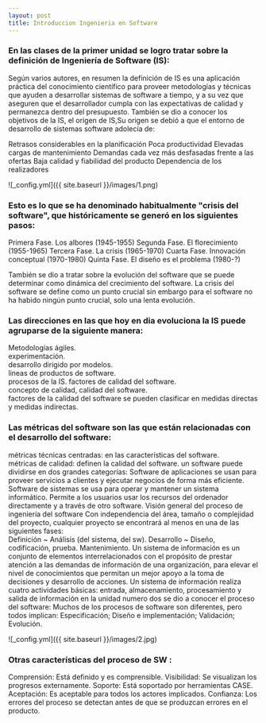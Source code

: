 ```yaml
---
layout: post
title: Introduccion Ingenieria en Software
---
```


### En las clases de la primer unidad se logro tratar sobre la definición de Ingeniería de Software (IS): 
Según varios autores, en resumen la definición de IS es una aplicación práctica del conocimiento científico para proveer metodologías y técnicas que ayuden a desarrollar sistemas de software a tiempo, y a su vez que aseguren que el desarrollador cumpla con las expectativas de calidad y permanezca dentro del presupuesto.
También se dio a conocer los objetivos de la IS, el origen de IS,Su origen se debió a que el entorno de desarrollo de sistemas software adolecía de:

Retrasos considerables en la planificación
Poca productividad
Elevadas cargas de mantenimiento
Demandas cada vez más desfasadas frente a las ofertas
Baja calidad y fiabilidad del producto
Dependencia de los realizadores

![_config.yml]({{ site.baseurl }}/images/1.png)

### Esto es lo que se ha denominado habitualmente "crisis del software", que históricamente se generó en los siguientes pasos:

Primera Fase. Los albores (1945-1955)
Segunda Fase. El florecimiento (1955-1965)
 Tercera Fase. La crisis (1965-1970)
Cuarta Fase. Innovación conceptual (1970-1980)
 Quinta Fase. El diseño es el problema (1980-?)
 
También se dio a tratar sobre la evolución del software que se puede determinar como dinámica del crecimiento del software.
La crisis del software se define como un punto crucial sin embargo para el software no ha habido ningún punto crucial, solo una lenta evolución.
### Las direcciones en las que hoy en dia evoluciona la IS puede agruparse de la siguiente manera:         

Metodologías ágiles.                                                                         
experimentación.                                                                                          
desarrollo dirigido por modelos.                                                                           
lineas de productos de software.                                                                                 
procesos de la IS. factores de calidad del software.                                                  
concepto de calidad, calidad del software.                                                                   
factores de la calidad del software se pueden clasificar en medidas directas y medidas indirectas.                                                                                         
### Las métricas del software son las que están relacionadas con  el desarrollo del software: 

métricas técnicas centradas: en las características del software.                
métricas de calidad: definen la calidad del software.
un software  puede dividirse en dos grandes categorías: Software de aplicaciones se usan para proveer servicios a clientes y ejecutar negocios de forma más eficiente.                                                                                                         Software de sistemas se usa para operar y mantener un sistema informático. Permite a los usuarios usar los recursos del ordenador directamente y a través de otro software.
Visión general del proceso de ingeniería del software 
Con independencia del área, tamaño o complejidad del proyecto, cualquier proyecto se encontrará al menos en una de las siguientes fases:  
Definición ~ Análisis (del sistema, del sw).
Desarrollo ~ Diseño, codificación, prueba.
Mantenimiento.
Un sistema de información es un conjunto de elementos interrelacionados con el propósito de prestar atención a las demandas de información de una organización, para elevar el nivel de conocimientos que permitan un mejor apoyo a la toma de decisiones y desarrollo de acciones.                                                                   Un sistema de información realiza cuatro actividades básicas: entrada, almacenamiento, procesamiento y salida de información
en la unidad numero dos se dio a conocer el proceso del software:                                         Muchos de los procesos de software son diferentes, pero todos implican:
Especificación;
Diseño e implementación;
Validación;
Evolución. 

![_config.yml]({{ site.baseurl }}/images/2.jpg)

### Otras características del proceso de SW :

Comprensión:
Está definido y es comprensible.
Visibilidad:
Se visualizan los progresos externamente.
Soporte:
Está soportado por herramientas CASE.
Aceptación:
Es aceptable para todos los actores implicados.
Confianza:
Los errores del proceso se detectan antes de que se produzcan errores en el producto.
